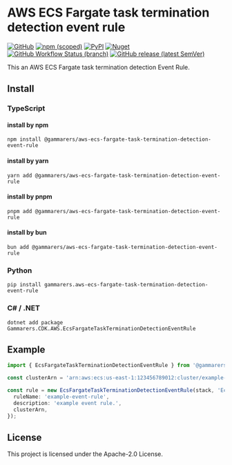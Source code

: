 # AWS ECS Fargate task termination detection event rule

[![GitHub](https://img.shields.io/github/license/gammarers/aws-ecs-fargate-task-termination-detection-event-rule?style=flat-square)](https://github.com/gammarers/aws-ecs-fargate-task-termination-detection-event-rule/blob/main/LICENSE)
[![npm (scoped)](https://img.shields.io/npm/v/@gammarers/aws-ecs-fargate-task-termination-detection-event-rule?style=flat-square)](https://www.npmjs.com/package/@gammarers/aws-ecs-fargate-task-termination-detection-event-rule)
[![PyPI](https://img.shields.io/pypi/v/gammarers.aws-ecs-fargate-task-termination-detection-event-rule?style=flat-square)](https://pypi.org/project/gammarers.aws-ecs-fargate-task-termination-detection-event-rule/)
[![Nuget](https://img.shields.io/nuget/v/Gammarers.CDK.AWS.EcsFargateTaskTerminationDetectionEventRule?style=flat-square)](https://www.nuget.org/packages/Gammarers.CDK.AWS.EcsFargateTaskTerminationDetectionEventRule/)
[![GitHub Workflow Status (branch)](https://img.shields.io/github/actions/workflow/status/gammarers/aws-ecs-fargate-task-termination-detection-event-rule/release.yml?branch=main&label=release&style=flat-square)](https://github.com/gammarers/aws-ecs-fargate-task-termination-detection-event-rule/actions/workflows/release.yml)
[![GitHub release (latest SemVer)](https://img.shields.io/github/v/release/gammarers/aws-ecs-fargate-task-termination-detection-event-rule?sort=semver&style=flat-square)](https://github.com/gammarers/aws-ecs-fargate-task-termination-detection-event-rule/releases)

This an AWS ECS Fargate task termination detection Event Rule.

## Install

### TypeScript

#### install by npm

```shell
npm install @gammarers/aws-ecs-fargate-task-termination-detection-event-rule
```
#### install by yarn

```shell
yarn add @gammarers/aws-ecs-fargate-task-termination-detection-event-rule
```
#### install by pnpm

```shell
pnpm add @gammarers/aws-ecs-fargate-task-termination-detection-event-rule
```
#### install by bun

```shell
bun add @gammarers/aws-ecs-fargate-task-termination-detection-event-rule
```

### Python

```shell
pip install gammarers.aws-ecs-fargate-task-termination-detection-event-rule
```

### C# / .NET

```shell
dotnet add package Gammarers.CDK.AWS.EcsFargateTaskTerminationDetectionEventRule
```

## Example

```typescript
import { EcsFargateTaskTerminationDetectionEventRule } from '@gammarers/aws-ecs-fargate-task-termination-detection-event-rule';

const clusterArn = 'arn:aws:ecs:us-east-1:123456789012:cluster/example-app-cluster';

const rule = new EcsFargateTaskTerminationDetectionEventRule(stack, 'EcsFargateTaskTerminationDetectionEventRule', {
  ruleName: 'example-event-rule',
  description: 'example event rule.',
  clusterArn,
});

```

## License

This project is licensed under the Apache-2.0 License.
